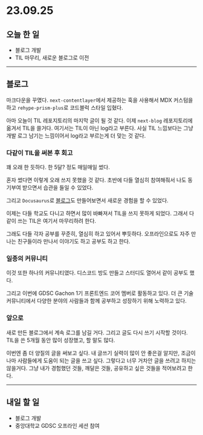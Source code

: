 # 23.09.25

## 오늘 한 일

- 블로그 개발
- TIL 마무리, 새로운 블로그로 이전

---

## 블로그

마크다운을 꾸몄다. `next-contentlayer`에서 제공하는 훅을 사용해서 MDX 커스텀을 하고 `rehype-prism-plus`로 코드블럭 스타일 입혔다.

아마 오늘이 TIL 레포지토리의 마지막 글이 될 것 같다. 이제 `next-blog` 레포지토리에 옮겨서 TIL을 쓸거다. 여기서는 TIL이 아닌 log라고 부른다. 사실 TIL 느낌보다는 그냥 개발 로그 남기는 느낌이어서 log라고 부르는게 더 맞는 것 같다.

### 다같이 TIL을 써본 후 회고

꽤 오래 한 듯하다. 한 5달? 정도 매일매일 썼다.

혼자 썼다면 이렇게 오래 쓰지 못했을 것 같다. 초반에 다들 열심히 참여해줘서 나도 동기부여 받으면서 습관을 들일 수 있었다.

그리고 `Docusaurus`로 [블로그](https://self-driven-development.github.io/TIL/)도 만들어보면서 새로운 경험을 할 수 있었다.

이제는 다들 학교도 다니고 하면서 많이 바빠져서 TIL을 쓰지 못하게 되었다. 그래서 다같이 쓰는 TIL은 여기서 마무리하려 한다.

그래도 다들 각자 공부를 꾸준히, 열심히 하고 있어서 뿌듯하다. 오프라인으로도 자주 만나는 친구들이라 만나서 이야기도 하고 공부도 하고 한다.

### 일종의 커뮤니티

이것 또한 하나의 커뮤니티였다. 디스코드 방도 만들고 스터디도 열어서 같이 공부도 했다.

그리고 이번에 GDSC Gachon 1기 프론트엔드 코어 멤버로 활동하고 있다. 더 큰 기술 커뮤니티에서 다양한 분야의 사람들과 함께 공부하고 성장하기 위해 노력하고 있다.

### 앞으로

새로 만든 블로그에서 계속 로그를 남길 거다. 그리고 글도 다시 쓰기 시작할 것이다. TIL을 쓴 5개월 동안 많이 성장했고, 할 말도 많다.

이번엔 좀 더 양질의 글을 써보고 싶다. 내 글쓰기 실력이 많이 안 좋은걸 알지만, 조금이나마 사람들에게 도움이 되는 글을 쓰고 싶다. 그렇다고 너무 거차안 글을 쓰려고 하지는 않을거다. 그냥 내가 경험했던 것들, 깨달은 것들, 공유하고 싶은 것들을 적어보려고 한다.

---

## 내일 할 일

- 블로그 개발
- 중앙대학교 GDSC 오프라인 세션 참여
